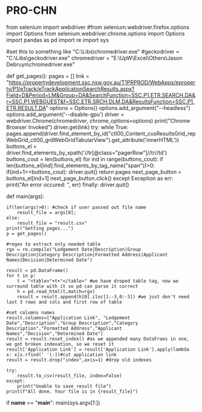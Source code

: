 # PRO-CHN
from selenium import webdriver
#from selenium.webdriver.firefox.options import Options
from selenium.webdriver.chrome.options import Options
import pandas as pd
import re
import sys

#set this to something like "C:\\Libs\\chromedriver.exe"
#geckodriver = "C:\\Libs\\geckodriver.exe"
chromedriver = "E:\\UpW\\Excel\\Others\\Jason Debruyn\\chromedriver.exe"

def get_pages():
    pages = []
    link = "https://propertydevelopment.ssc.nsw.gov.au/T1PRPROD/WebApps/eproperty/P1/eTrack/eTrackApplicationSearchResults.aspx?Field=D&Period=LM&Group=DA&SearchFunction=SSC.P1.ETR.SEARCH.DA&r=SSC.P1.WEBGUEST&f=SSC.ETR.SRCH.DLM.DA&ResultsFunction=SSC.P1.ETR.RESULT.DA"
    options = Options()
    options.add_argument("--headless")
    options.add_argument('--disable-gpu')
    driver = webdriver.Chrome(chromedriver, chrome_options=options)
    print("Chrome Browser Invoked")
    driver.get(link)
    try:
        while True:
            pages.append(driver.find_element_by_id("ctl00_Content_cusResultsGrid_repWebGrid_ctl00_grdWebGridTabularView").get_attribute('innerHTML'))
            buttons_el = driver.find_elements_by_xpath('//tr[@class="pagerRow"]//tr//td')
            buttons_cout = len(buttons_el)
            for ind in range(buttons_cout):
                if len(buttons_el[ind].find_elements_by_tag_name("span"))>0:
                    if(ind+1>=buttons_cout):
                        driver.quit()
                        return pages
                    next_page_button = buttons_el[ind+1]
            next_page_button.click()
    except Exception as err: 
        print("An error occured: ", err)
    finally:
        driver.quit()
	
def main(args):
	
    if(len(args)>0): #check if user passed out file name
        result_file = args[0];
    else:
        result_file = "result.csv"
    print("Getting pages...")
    p = get_pages()

    #regex to extract only needed table
    rgx = re.compile("Lodgement Date|Description|Group Description|Category Description|Formatted Address|Applicant Names|Decision|Determined Date")

    result = pd.DataFrame()
    for t in p:
        t = "<table>"+t+"</table>" #we have droped table tag, now we surround table with it so pd can parse it correct 
        h = pd.read_html(t,match=rgx)
        result = result.append(h[0].iloc[1:-3,0:-3]) #we just don't need last 3 rows and cols and first row of table
	
	#set columns names
    result.columns=["Application Link", "Lodgement Date","Description","Group Description","Category Description","Formatted Address","Applicant Names","Decision","Determined Date"]
    result = result.reset_index() #as we appended many DataFraes in one, we got broken indexation, so we reset it
    result['Application Link'] = result['Application Link'].apply(lambda x: x[x.rfind(' '):])#cut application link
    result = result.drop("index",axis=1) #drop old indexes

    try:
        result.to_csv(result_file, index=False)
    except:
        print("Unable to save result file")
    print(f"All done. Your file is in {result_file}")
	
if __name__ == "__main__":
    main(sys.argv[1:])
